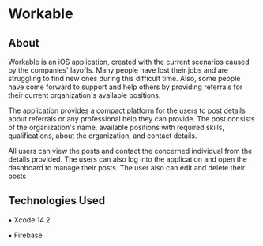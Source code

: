 # Workable
 
## About
Workable is an iOS application, created with the current scenarios caused by the companies' layoffs. Many people have lost their jobs and are struggling to find new ones during this difficult time. Also, some people have come forward to support and help others by providing referrals for their current organization's available positions.

The application provides a compact platform for the users to post details about referrals or any professional help they can provide. The post consists of the organization's name, available positions with required skills, qualifications, about the organization, and contact details.

All users can view the posts and contact the concerned individual from the details provided. The users can also log into the application and open the dashboard to manage their posts. The user also can edit and delete their posts

## Technologies Used
• Xcode 14.2

• Firebase
